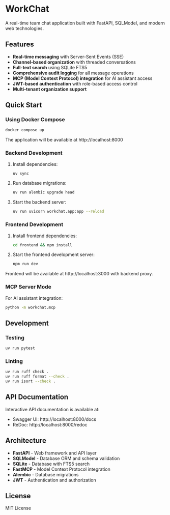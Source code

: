 # WorkChat

A real-time team chat application built with FastAPI, SQLModel, and modern web technologies.

## Features

- **Real-time messaging** with Server-Sent Events (SSE)
- **Channel-based organization** with threaded conversations  
- **Full-text search** using SQLite FTS5
- **Comprehensive audit logging** for all message operations
- **MCP (Model Context Protocol) integration** for AI assistant access
- **JWT-based authentication** with role-based access control
- **Multi-tenant organization support**

## Quick Start

### Using Docker Compose

```bash
docker compose up
```

The application will be available at http://localhost:8000

### Backend Development

1. Install dependencies:
   ```bash
   uv sync
   ```

2. Run database migrations:
   ```bash
   uv run alembic upgrade head
   ```

3. Start the backend server:
   ```bash
   uv run uvicorn workchat.app:app --reload
   ```

### Frontend Development

1. Install frontend dependencies:
   ```bash
   cd frontend && npm install
   ```

2. Start the frontend development server:
   ```bash
   npm run dev
   ```

Frontend will be available at http://localhost:3000 with backend proxy.

### MCP Server Mode

For AI assistant integration:

```bash
python -m workchat.mcp
```

## Development

### Testing

```bash
uv run pytest
```

### Linting

```bash
uv run ruff check .
uv run ruff format --check .
uv run isort --check .
```

## API Documentation

Interactive API documentation is available at:
- Swagger UI: http://localhost:8000/docs
- ReDoc: http://localhost:8000/redoc

## Architecture

- **FastAPI** - Web framework and API layer
- **SQLModel** - Database ORM and schema validation  
- **SQLite** - Database with FTS5 search
- **FastMCP** - Model Context Protocol integration
- **Alembic** - Database migrations
- **JWT** - Authentication and authorization

## License

MIT License